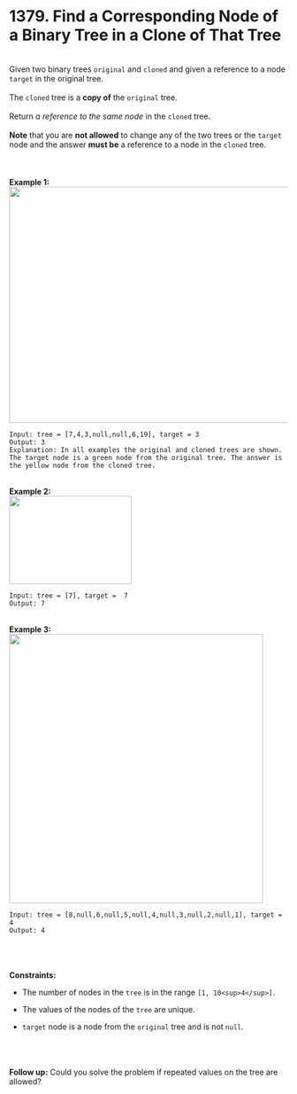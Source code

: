 # 1379. Find a Corresponding Node of a Binary Tree in a Clone of That Tree

<br />Given two binary trees `original` and `cloned` and given a reference to a node `target` in the original tree.<br />
<br />The `cloned` tree is a **copy of** the `original` tree.<br />
<br />Return <em>a reference to the same node</em> in the `cloned` tree.<br />
<br />**Note** that you are **not allowed** to change any of the two trees or the `target` node and the answer **must be** a reference to a node in the `cloned` tree.<br />
<br /> <br />
<br />**Example 1:**<br />
<img alt="" src="https://assets.leetcode.com/uploads/2020/02/21/e1.png" style="width:544px;height:426px"/>
```
Input: tree = [7,4,3,null,null,6,19], target = 3
Output: 3
Explanation: In all examples the original and cloned trees are shown. The target node is a green node from the original tree. The answer is the yellow node from the cloned tree.
```
<br />**Example 2:**<br />
<img alt="" src="https://assets.leetcode.com/uploads/2020/02/21/e2.png" style="width:221px;height:159px"/>
```
Input: tree = [7], target =  7
Output: 7
```
<br />**Example 3:**<br />
<img alt="" src="https://assets.leetcode.com/uploads/2020/02/21/e3.png" style="width:459px;height:486px"/>
```
Input: tree = [8,null,6,null,5,null,4,null,3,null,2,null,1], target = 4
Output: 4
```
<br /> <br />
<br />**Constraints:**<br />

* The number of nodes in the `tree` is in the range `[1, 10<sup>4</sup>]`.

* The values of the nodes of the `tree` are unique.

* `target` node is a node from the `original` tree and is not `null`.


<br /> <br />
<br />**Follow up:** Could you solve the problem if repeated values on the tree are allowed?<br />
